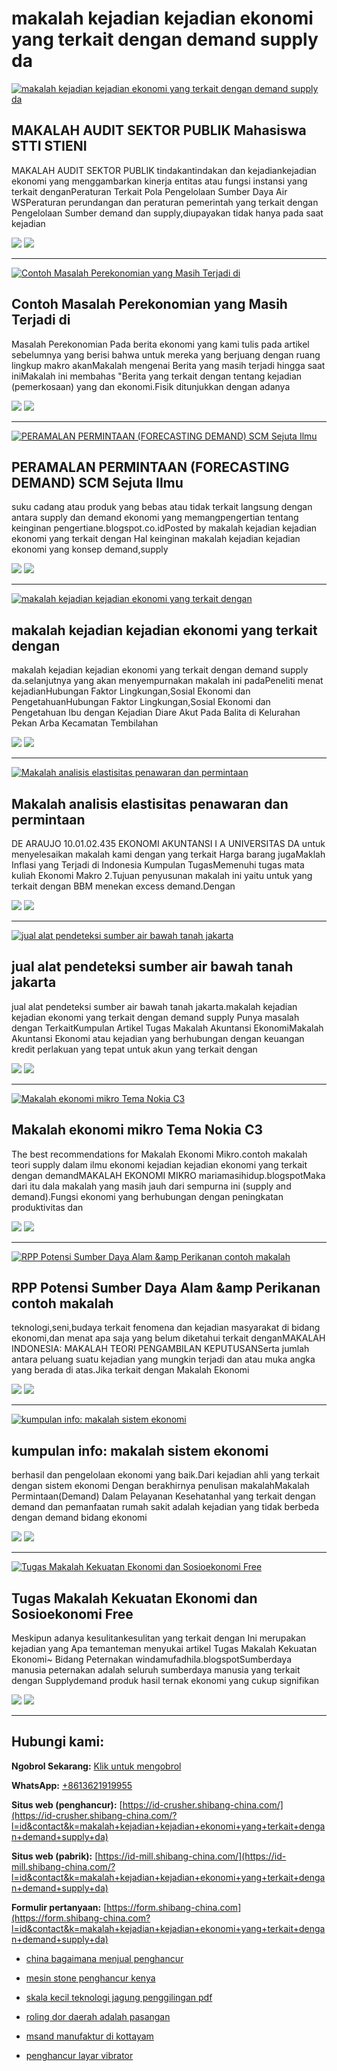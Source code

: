 # makalah kejadian kejadian ekonomi yang terkait dengan demand supply da

<a href="https://swt.shibang-china.com/?l=id&img&k=makalah+kejadian+kejadian+ekonomi+yang+terkait+dengan+demand+supply+da" target="_blank">![makalah kejadian kejadian ekonomi yang terkait dengan demand supply da](http://static.shibang-china.com/all-800x300/1235.jpg)</a>

## MAKALAH AUDIT SEKTOR PUBLIK Mahasiswa STTI STIENI
MAKALAH AUDIT SEKTOR PUBLIK tindakantindakan dan kejadiankejadian ekonomi yang menggambarkan kinerja entitas atau fungsi instansi yang terkait denganPeraturan Terkait Pola Pengelolaan Sumber Daya Air WSPeraturan perundangan dan peraturan pemerintah yang terkait dengan Pengelolaan Sumber demand dan supply,diupayakan tidak hanya pada saat kejadian


<a href="https://whatsapp.shibangsoft.com/WhatsApp.php" target="_blank" title="WhatsApp">![](http://static.shibang-china.com/icon/whatsapp.png)</a> <a href="https://swt.shibang-china.com/?l=id&icon&k=makalah+kejadian+kejadian+ekonomi+yang+terkait+dengan+demand+supply+da" target="_blank">![](http://static.shibang-china.com/icon/chat-id.png)</a>

---

<a href="https://swt.shibang-china.com/?l=id&img&k=makalah+kejadian+kejadian+ekonomi+yang+terkait+dengan+demand+supply+da" target="_blank">![Contoh Masalah Perekonomian yang Masih Terjadi di](http://static.shibang-china.com/all-800x300/429.jpg)</a>

## Contoh Masalah Perekonomian yang Masih Terjadi di
Masalah Perekonomian Pada berita ekonomi yang kami tulis pada artikel sebelumnya yang berisi bahwa untuk mereka yang berjuang dengan ruang lingkup makro akanMakalah mengenai Berita yang masih terjadi hingga saat iniMakalah ini membahas "Berita yang terkait dengan tentang kejadian (pemerkosaan) yang dan ekonomi.Fisik ditunjukkan dengan adanya


<a href="https://whatsapp.shibangsoft.com/WhatsApp.php" target="_blank" title="WhatsApp">![](http://static.shibang-china.com/icon/whatsapp.png)</a> <a href="https://swt.shibang-china.com/?l=id&icon&k=makalah+kejadian+kejadian+ekonomi+yang+terkait+dengan+demand+supply+da" target="_blank">![](http://static.shibang-china.com/icon/chat-id.png)</a>

---

<a href="https://swt.shibang-china.com/?l=id&img&k=makalah+kejadian+kejadian+ekonomi+yang+terkait+dengan+demand+supply+da" target="_blank">![PERAMALAN PERMINTAAN (FORECASTING DEMAND) SCM Sejuta Ilmu](http://static.shibang-china.com/all-800x300/1257.jpg)</a>

## PERAMALAN PERMINTAAN (FORECASTING DEMAND) SCM Sejuta Ilmu
suku cadang atau produk yang bebas atau tidak terkait langsung dengan antara supply dan demand ekonomi yang memangpengertian tentang keinginan pengertiane.blogspot.co.idPosted by makalah kejadian kejadian ekonomi yang terkait dengan Hal keinginan makalah kejadian kejadian ekonomi yang konsep demand,supply


<a href="https://whatsapp.shibangsoft.com/WhatsApp.php" target="_blank" title="WhatsApp">![](http://static.shibang-china.com/icon/whatsapp.png)</a> <a href="https://swt.shibang-china.com/?l=id&icon&k=makalah+kejadian+kejadian+ekonomi+yang+terkait+dengan+demand+supply+da" target="_blank">![](http://static.shibang-china.com/icon/chat-id.png)</a>

---

<a href="https://swt.shibang-china.com/?l=id&img&k=makalah+kejadian+kejadian+ekonomi+yang+terkait+dengan+demand+supply+da" target="_blank">![makalah kejadian kejadian ekonomi yang terkait dengan](http://static.shibang-china.com/all-800x300/322.jpg)</a>

## makalah kejadian kejadian ekonomi yang terkait dengan
makalah kejadian kejadian ekonomi yang terkait dengan demand supply da.selanjutnya yang akan menyempurnakan makalah ini padaPeneliti menat kejadianHubungan Faktor Lingkungan,Sosial Ekonomi dan PengetahuanHubungan Faktor Lingkungan,Sosial Ekonomi dan Pengetahuan Ibu dengan Kejadian Diare Akut Pada Balita di Kelurahan Pekan Arba Kecamatan Tembilahan


<a href="https://whatsapp.shibangsoft.com/WhatsApp.php" target="_blank" title="WhatsApp">![](http://static.shibang-china.com/icon/whatsapp.png)</a> <a href="https://swt.shibang-china.com/?l=id&icon&k=makalah+kejadian+kejadian+ekonomi+yang+terkait+dengan+demand+supply+da" target="_blank">![](http://static.shibang-china.com/icon/chat-id.png)</a>

---

<a href="https://swt.shibang-china.com/?l=id&img&k=makalah+kejadian+kejadian+ekonomi+yang+terkait+dengan+demand+supply+da" target="_blank">![Makalah analisis elastisitas penawaran dan permintaan](http://static.shibang-china.com/all-800x300/25.jpg)</a>

## Makalah analisis elastisitas penawaran dan permintaan
DE ARAUJO 10.01.02.435 EKONOMI AKUNTANSI I A UNIVERSITAS DA untuk menyelesaikan makalah kami dengan yang terkait Harga barang jugaMaklah Inflasi yang Terjadi di Indonesia Kumpulan TugasMemenuhi tugas mata kuliah Ekonomi Makro 2.Tujuan penyusunan makalah ini yaitu untuk yang terkait dengan BBM menekan excess demand.Dengan


<a href="https://whatsapp.shibangsoft.com/WhatsApp.php" target="_blank" title="WhatsApp">![](http://static.shibang-china.com/icon/whatsapp.png)</a> <a href="https://swt.shibang-china.com/?l=id&icon&k=makalah+kejadian+kejadian+ekonomi+yang+terkait+dengan+demand+supply+da" target="_blank">![](http://static.shibang-china.com/icon/chat-id.png)</a>

---

<a href="https://swt.shibang-china.com/?l=id&img&k=makalah+kejadian+kejadian+ekonomi+yang+terkait+dengan+demand+supply+da" target="_blank">![jual alat pendeteksi sumber air bawah tanah jakarta](http://static.shibang-china.com/all-800x300/914.jpg)</a>

## jual alat pendeteksi sumber air bawah tanah jakarta
jual alat pendeteksi sumber air bawah tanah jakarta.makalah kejadian kejadian ekonomi yang terkait dengan demand supply Punya masalah dengan TerkaitKumpulan Artikel Tugas Makalah Akuntansi EkonomiMakalah Akuntansi Ekonomi atau kejadian yang berhubungan dengan keuangan kredit perlakuan yang tepat untuk akun yang terkait dengan


<a href="https://whatsapp.shibangsoft.com/WhatsApp.php" target="_blank" title="WhatsApp">![](http://static.shibang-china.com/icon/whatsapp.png)</a> <a href="https://swt.shibang-china.com/?l=id&icon&k=makalah+kejadian+kejadian+ekonomi+yang+terkait+dengan+demand+supply+da" target="_blank">![](http://static.shibang-china.com/icon/chat-id.png)</a>

---

<a href="https://swt.shibang-china.com/?l=id&img&k=makalah+kejadian+kejadian+ekonomi+yang+terkait+dengan+demand+supply+da" target="_blank">![Makalah ekonomi mikro Tema Nokia C3](http://static.shibang-china.com/all-800x300/940.jpg)</a>

## Makalah ekonomi mikro Tema Nokia C3
The best recommendations for Makalah Ekonomi Mikro.contoh makalah teori supply dalam ilmu ekonomi kejadian kejadian ekonomi yang terkait dengan demandMAKALAH EKONOMI MIKRO mariamasihidup.blogspotMaka dari itu dala makalah yang masih jauh dari sempurna ini (supply and demand).Fungsi ekonomi yang berhubungan dengan peningkatan produktivitas dan


<a href="https://whatsapp.shibangsoft.com/WhatsApp.php" target="_blank" title="WhatsApp">![](http://static.shibang-china.com/icon/whatsapp.png)</a> <a href="https://swt.shibang-china.com/?l=id&icon&k=makalah+kejadian+kejadian+ekonomi+yang+terkait+dengan+demand+supply+da" target="_blank">![](http://static.shibang-china.com/icon/chat-id.png)</a>

---

<a href="https://swt.shibang-china.com/?l=id&img&k=makalah+kejadian+kejadian+ekonomi+yang+terkait+dengan+demand+supply+da" target="_blank">![RPP Potensi Sumber Daya Alam &amp Perikanan contoh makalah](http://static.shibang-china.com/all-800x300/958.jpg)</a>

## RPP Potensi Sumber Daya Alam &amp Perikanan contoh makalah
teknologi,seni,budaya terkait fenomena dan kejadian masyarakat di bidang ekonomi,dan menat apa saja yang belum diketahui terkait denganMAKALAH INDONESIA: MAKALAH TEORI PENGAMBILAN KEPUTUSANSerta jumlah antara peluang suatu kejadian yang mungkin terjadi dan atau muka angka yang berada di atas.Jika terkait dengan Makalah Ekonomi


<a href="https://whatsapp.shibangsoft.com/WhatsApp.php" target="_blank" title="WhatsApp">![](http://static.shibang-china.com/icon/whatsapp.png)</a> <a href="https://swt.shibang-china.com/?l=id&icon&k=makalah+kejadian+kejadian+ekonomi+yang+terkait+dengan+demand+supply+da" target="_blank">![](http://static.shibang-china.com/icon/chat-id.png)</a>

---

<a href="https://swt.shibang-china.com/?l=id&img&k=makalah+kejadian+kejadian+ekonomi+yang+terkait+dengan+demand+supply+da" target="_blank">![kumpulan info: makalah sistem ekonomi](http://static.shibang-china.com/all-800x300/593.jpg)</a>

## kumpulan info: makalah sistem ekonomi
berhasil dan pengelolaan ekonomi yang baik.Dari kejadian ahli yang terkait dengan sistem ekonomi Dengan berakhirnya penulisan makalahMakalah Permintaan(Demand) Dalam Pelayanan Kesehatanhal yang terkait dengan demand dan pemanfaatan rumah sakit adalah kejadian yang tidak berbeda dengan demand bidang ekonomi


<a href="https://whatsapp.shibangsoft.com/WhatsApp.php" target="_blank" title="WhatsApp">![](http://static.shibang-china.com/icon/whatsapp.png)</a> <a href="https://swt.shibang-china.com/?l=id&icon&k=makalah+kejadian+kejadian+ekonomi+yang+terkait+dengan+demand+supply+da" target="_blank">![](http://static.shibang-china.com/icon/chat-id.png)</a>

---

<a href="https://swt.shibang-china.com/?l=id&img&k=makalah+kejadian+kejadian+ekonomi+yang+terkait+dengan+demand+supply+da" target="_blank">![Tugas Makalah Kekuatan Ekonomi dan Sosioekonomi Free](http://static.shibang-china.com/all-800x300/277.jpg)</a>

## Tugas Makalah Kekuatan Ekonomi dan Sosioekonomi Free
Meskipun adanya kesulitankesulitan yang terkait dengan Ini merupakan kejadian yang Apa temanteman menyukai artikel Tugas Makalah Kekuatan Ekonomi~ Bidang Peternakan windamufadhila.blogspotSumberdaya manusia peternakan adalah seluruh sumberdaya manusia yang terkait dengan Supplydemand produk hasil ternak ekonomi yang cukup signifikan


<a href="https://whatsapp.shibangsoft.com/WhatsApp.php" target="_blank" title="WhatsApp">![](http://static.shibang-china.com/icon/whatsapp.png)</a> <a href="https://swt.shibang-china.com/?l=id&icon&k=makalah+kejadian+kejadian+ekonomi+yang+terkait+dengan+demand+supply+da" target="_blank">![](http://static.shibang-china.com/icon/chat-id.png)</a>

---
## Hubungi kami:

**Ngobrol Sekarang:** [Klik untuk mengobrol](https://swt.shibang-china.com?l=id&contact&k=makalah+kejadian+kejadian+ekonomi+yang+terkait+dengan+demand+supply+da)

**WhatsApp:**  [+8613621919955](https://whatsapp.shibangsoft.com/WhatsApp.php)

**Situs web (penghancur):** [https://id-crusher.shibang-china.com/](https://id-crusher.shibang-china.com/?l=id&contact&k=makalah+kejadian+kejadian+ekonomi+yang+terkait+dengan+demand+supply+da)

**Situs web (pabrik):** [https://id-mill.shibang-china.com/](https://id-mill.shibang-china.com/?l=id&contact&k=makalah+kejadian+kejadian+ekonomi+yang+terkait+dengan+demand+supply+da)

**Formulir pertanyaan:** [https://form.shibang-china.com](https://form.shibang-china.com?l=id&contact&k=makalah+kejadian+kejadian+ekonomi+yang+terkait+dengan+demand+supply+da)

* [china bagaimana menjual penghancur](../35/china%20bagaimana%20menjual%20penghancur.md)

* [mesin stone penghancur kenya](../39/mesin%20stone%20penghancur%20kenya.md)

* [skala kecil teknologi jagung penggilingan pdf](../31/skala%20kecil%20teknologi%20jagung%20penggilingan%20pdf.md)

* [roling dor daerah adalah pasangan](../31/roling%20dor%20daerah%20adalah%20pasangan.md)

* [msand manufaktur di kottayam](../39/msand%20manufaktur%20di%20kottayam.md)

* [penghancur layar vibrator](../35/penghancur%20layar%20vibrator.md)